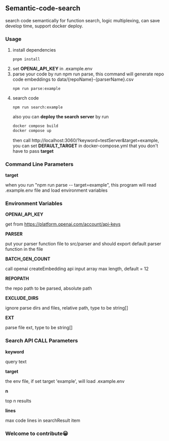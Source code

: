 ## Semantic-code-search
search code semantically for function search, logic multiplexing, can save develop time, support docker deploy.

### Usage
1. install dependencies
    ```
    pnpm install
    ```
2. set **OPENAI_API_KEY** in .example.env
3. parse your code by run npm run parse, this command will generate repo code embeddings to data/{repoName}-{parserName}.csv
    ```
    npm run parse:example
    ```
4. search code
    ```
    npm run search:example
    ```
    also you can **deploy the search server** by run
    ```sh
    docker compose build
    docker compose up
    ```
    then call http://localhost:3060/?keyword=testServer&target=example, you can set **DEFAULT_TARGET** in docker-compose.yml that you don't have to pass **target**

### Command Line Parameters
**target**

when you run "npm run parse -- target=example", this program will read .example.env file and load environment variables

### Environment Variables
**OPENAI_API_KEY**

get from https://platform.openai.com/account/api-keys

**PARSER**

put your parser function file to src/parser and should export default parser function in the file

**BATCH_GEN_COUNT**

call openai createEmbedding api input array max length, default = 12 

**REPOPATH**

the repo path to be parsed, absolute path

**EXCLUDE_DIRS**

ignore parse dirs and files, relative path, type to be string[]

**EXT**

parse file ext, type to be string[]

### Search API CALL Parameters

**keyword**

query text

**target**

the env file, if set target 'example', will load .example.env

**n**

top n results

**lines**

max code lines in searchResult item

### Welcome to contribute😀
